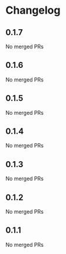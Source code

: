 # Changelog

<!-- <START NEW CHANGELOG ENTRY> -->

## 0.1.7

No merged PRs

<!-- <END NEW CHANGELOG ENTRY> -->

## 0.1.6

No merged PRs

## 0.1.5

No merged PRs

## 0.1.4

No merged PRs

## 0.1.3

No merged PRs

## 0.1.2

No merged PRs

## 0.1.1

No merged PRs
